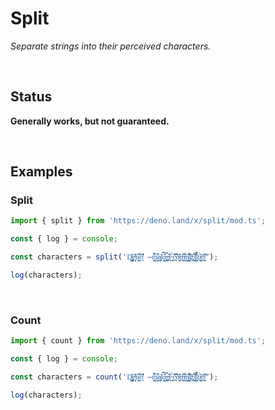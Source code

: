 
# Split

*Separate strings into their perceived characters.*

<br>

## Status

**Generally works, but not guaranteed.**

<br>

## Examples

### Split

```js
import { split } from 'https://deno.land/x/split/mod.ts';

const { log } = console;

const characters = split('D̵̢͇̼͕͚̪̎̑e̴̝̝͕̖̽̀͑̾͐ǹ̷̛̻͇͆̋ȍ̵͓̽͐̂̐̆ ̶̪̋̃̇̉m̷̱̙̳̙̤̎̇͂̚a̸̩̳̞͖̍k̵͎͈͇̦̜̝̐̂̎͠͠ę̶̲̪͎̉́͝ŝ̵̗͈̀ ̵͎̥͎͎́c̴̠̤̫̘̏̾͆̌͠o̶̫̦͎͍͙͐̑̏̈͊d̶̠̙͈̼͙͛i̴̟̠͕͋̄͂̕n̸̨̦̳̺̰̗͋̐͛͒͋͝g̶̢͔̃̊̀ ̸̢̡͕͕̤̜͆́̄̓͝f̷͙͍̦͉̳͈̃̇̈́̉̆̀ų̴̲̭̭̰̍̀̄͝ņ̴̥̱̲̤͌̏͘͠ͅ');

log(characters);
```

<br>

### Count

```js
import { count } from 'https://deno.land/x/split/mod.ts';

const { log } = console;

const characters = count('D̵̢͇̼͕͚̪̎̑e̴̝̝͕̖̽̀͑̾͐ǹ̷̛̻͇͆̋ȍ̵͓̽͐̂̐̆ ̶̪̋̃̇̉m̷̱̙̳̙̤̎̇͂̚a̸̩̳̞͖̍k̵͎͈͇̦̜̝̐̂̎͠͠ę̶̲̪͎̉́͝ŝ̵̗͈̀ ̵͎̥͎͎́c̴̠̤̫̘̏̾͆̌͠o̶̫̦͎͍͙͐̑̏̈͊d̶̠̙͈̼͙͛i̴̟̠͕͋̄͂̕n̸̨̦̳̺̰̗͋̐͛͒͋͝g̶̢͔̃̊̀ ̸̢̡͕͕̤̜͆́̄̓͝f̷͙͍̦͉̳͈̃̇̈́̉̆̀ų̴̲̭̭̰̍̀̄͝ņ̴̥̱̲̤͌̏͘͠ͅ');

log(characters);
```

<br>
